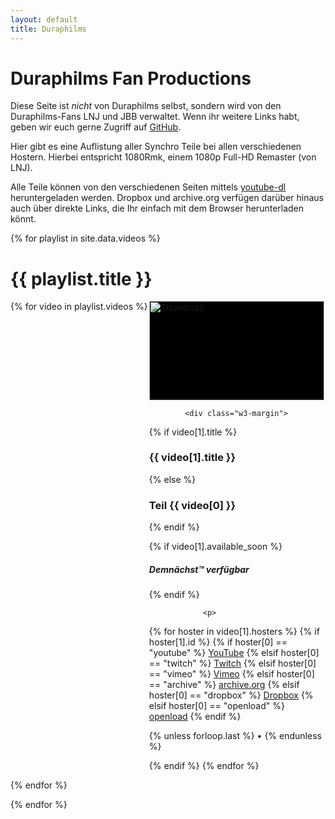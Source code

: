 ```yaml
---
layout: default
title: Duraphilms
---
```


Duraphilms Fan Productions
==========================

Diese Seite ist *nicht* von Duraphilms selbst, sondern wird von den
Duraphilms-Fans LNJ und JBB verwaltet. Wenn ihr weitere Links habt, geben wir
euch gerne Zugriff auf [GitHub][gh].

Hier gibt es eine Auflistung aller Synchro Teile bei allen verschiedenen Hostern.
Hierbei entspricht 1080Rmk, einem 1080p Full-HD Remaster (von LNJ).

Alle Teile können von den verschiedenen Seiten mittels [youtube-dl][ytdl]
heruntergeladen werden. Dropbox und archive.org verfügen darüber hinaus auch
über direkte Links, die Ihr einfach mit dem Browser herunterladen könnt.

{% for playlist in site.data.videos %}
# {{ playlist.title }}

<div style="display: grid; grid-auto-flow: column; overflow-x: scroll;">
{% for video in playlist.videos %}
    <div class="w3-padding">
        <div class="w3-card" style="height: 100%; width: 20em;">
            <div class="w3-display-container" style="width: 100%; height: 11.3em; background: #000000;">
                <img class="w3-display-middle" style="width: 100%;" alt="Thumbnail" src="/thumbs/{{ playlist.name }}_{{ video[0] }}.jpg">
            </div>

            <div class="w3-margin">
{% if video[1].title %}
                <h3>{{ video[1].title }}</h3>
{% else %}
                <h3>Teil {{ video[0] }}</h3>
{% endif %}

{% if video[1].available_soon %}
                <i><h5>Demnächst™ verfügbar</h5></i>
{% endif %}

                <p>
{% for hoster in video[1].hosters %}
{% if hoster[1].id %}
{% if hoster[0] == "youtube" %}
                    <a target="_blank" href="https://youtube.com/watch?v={{ hoster[1].id }}">YouTube</a>
{% elsif hoster[0] == "twitch" %}
                    <a target="_blank" href="https://www.twitch.tv/videos/{{ hoster[1].id }}">Twitch</a>
{% elsif hoster[0] == "vimeo" %}
                    <a target="_blank" href="https://vimeo.com/{{ hoster[1].id }}">Vimeo</a>
{% elsif hoster[0] == "archive" %}
                    <a target="_blank" href="https://archive.org/download/{{ hoster[1].id }}">archive.org</a>
{% elsif hoster[0] == "dropbox" %}
                    <a target="_blank" href="https://dl.dropboxusercontent.com/s/{{ hoster[1].id }}">Dropbox</a>
{% elsif hoster[0] == "openload" %}
                    <a target="_blank" href="https://openload.co/embed/{{ hoster[1].id }}">openload</a>
{% endif %}

{% unless forloop.last %}
                    •
{% endunless %}

{% endif %}
{% endfor %}
                </p>
            </div>
        </div>
    </div>
{% endfor %}
</div>
{% endfor %}


[gh]: https://github.com/duraphilms/duraphilms.github.io
[ytdl]: https://ytdl-org.github.io/youtube-dl/index.html

